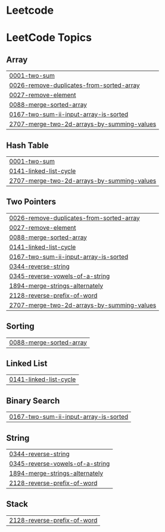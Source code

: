 # Leetcode
<!---LeetCode Topics Start-->
# LeetCode Topics
## Array
|  |
| ------- |
| [0001-two-sum](https://github.com/Akhil-30/Leetcode/tree/master/0001-two-sum) |
| [0026-remove-duplicates-from-sorted-array](https://github.com/Akhil-30/Leetcode/tree/master/0026-remove-duplicates-from-sorted-array) |
| [0027-remove-element](https://github.com/Akhil-30/Leetcode/tree/master/0027-remove-element) |
| [0088-merge-sorted-array](https://github.com/Akhil-30/Leetcode/tree/master/0088-merge-sorted-array) |
| [0167-two-sum-ii-input-array-is-sorted](https://github.com/Akhil-30/Leetcode/tree/master/0167-two-sum-ii-input-array-is-sorted) |
| [2707-merge-two-2d-arrays-by-summing-values](https://github.com/Akhil-30/Leetcode/tree/master/2707-merge-two-2d-arrays-by-summing-values) |
## Hash Table
|  |
| ------- |
| [0001-two-sum](https://github.com/Akhil-30/Leetcode/tree/master/0001-two-sum) |
| [0141-linked-list-cycle](https://github.com/Akhil-30/Leetcode/tree/master/0141-linked-list-cycle) |
| [2707-merge-two-2d-arrays-by-summing-values](https://github.com/Akhil-30/Leetcode/tree/master/2707-merge-two-2d-arrays-by-summing-values) |
## Two Pointers
|  |
| ------- |
| [0026-remove-duplicates-from-sorted-array](https://github.com/Akhil-30/Leetcode/tree/master/0026-remove-duplicates-from-sorted-array) |
| [0027-remove-element](https://github.com/Akhil-30/Leetcode/tree/master/0027-remove-element) |
| [0088-merge-sorted-array](https://github.com/Akhil-30/Leetcode/tree/master/0088-merge-sorted-array) |
| [0141-linked-list-cycle](https://github.com/Akhil-30/Leetcode/tree/master/0141-linked-list-cycle) |
| [0167-two-sum-ii-input-array-is-sorted](https://github.com/Akhil-30/Leetcode/tree/master/0167-two-sum-ii-input-array-is-sorted) |
| [0344-reverse-string](https://github.com/Akhil-30/Leetcode/tree/master/0344-reverse-string) |
| [0345-reverse-vowels-of-a-string](https://github.com/Akhil-30/Leetcode/tree/master/0345-reverse-vowels-of-a-string) |
| [1894-merge-strings-alternately](https://github.com/Akhil-30/Leetcode/tree/master/1894-merge-strings-alternately) |
| [2128-reverse-prefix-of-word](https://github.com/Akhil-30/Leetcode/tree/master/2128-reverse-prefix-of-word) |
| [2707-merge-two-2d-arrays-by-summing-values](https://github.com/Akhil-30/Leetcode/tree/master/2707-merge-two-2d-arrays-by-summing-values) |
## Sorting
|  |
| ------- |
| [0088-merge-sorted-array](https://github.com/Akhil-30/Leetcode/tree/master/0088-merge-sorted-array) |
## Linked List
|  |
| ------- |
| [0141-linked-list-cycle](https://github.com/Akhil-30/Leetcode/tree/master/0141-linked-list-cycle) |
## Binary Search
|  |
| ------- |
| [0167-two-sum-ii-input-array-is-sorted](https://github.com/Akhil-30/Leetcode/tree/master/0167-two-sum-ii-input-array-is-sorted) |
## String
|  |
| ------- |
| [0344-reverse-string](https://github.com/Akhil-30/Leetcode/tree/master/0344-reverse-string) |
| [0345-reverse-vowels-of-a-string](https://github.com/Akhil-30/Leetcode/tree/master/0345-reverse-vowels-of-a-string) |
| [1894-merge-strings-alternately](https://github.com/Akhil-30/Leetcode/tree/master/1894-merge-strings-alternately) |
| [2128-reverse-prefix-of-word](https://github.com/Akhil-30/Leetcode/tree/master/2128-reverse-prefix-of-word) |
## Stack
|  |
| ------- |
| [2128-reverse-prefix-of-word](https://github.com/Akhil-30/Leetcode/tree/master/2128-reverse-prefix-of-word) |
<!---LeetCode Topics End-->